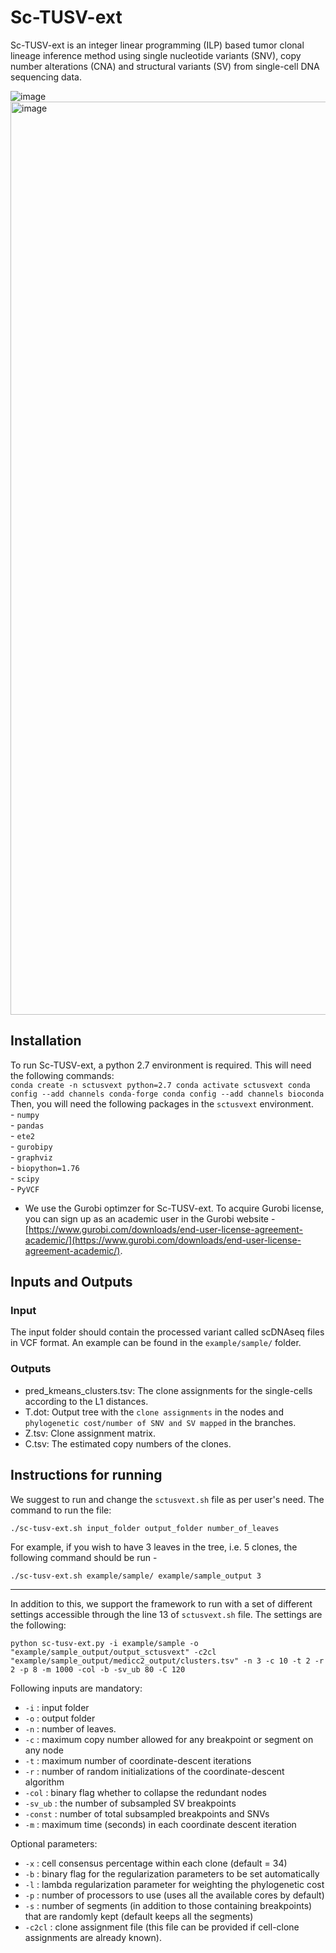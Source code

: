 # Sc-TUSV-ext

Sc-TUSV-ext is an integer linear programming (ILP) based tumor clonal lineage inference method using single nucleotide variants (SNV), copy number alterations (CNA) and structural variants (SV) from single-cell DNA sequencing data.


![image](https://github.com/CMUSchwartzLab/Sc-TUSV-ext/assets/38611728/722ef024-b9d9-44a8-9215-542245c3baac)
<img width="1461" alt="image" src="https://github.com/user-attachments/assets/09cf7fb9-c5f9-4967-a63f-dad24f83cf4f">



## Installation
To run Sc-TUSV-ext, a python 2.7 environment is required. This will need the following commands: <br>
    ```
    conda create -n sctusvext python=2.7
    conda activate sctusvext
    conda config --add channels conda-forge
    conda config --add channels bioconda
    ```
  Then, you will need the following packages in the  `sctusvext` environment. <br>
      - `numpy` <br>
      - `pandas` <br>
      - `ete2` <br>
      - `gurobipy` <br>
      - `graphviz` <br>
      - `biopython=1.76` <br>
      - `scipy` <br>
      - `PyVCF`
- We use the Gurobi optimzer for Sc-TUSV-ext. To acquire Gurobi license, you can sign up as an academic user in the Gurobi website - [https://www.gurobi.com/downloads/end-user-license-agreement-academic/](https://www.gurobi.com/downloads/end-user-license-agreement-academic/). 
  
## Inputs and Outputs
### Input
The input folder should contain the processed variant called scDNAseq files in VCF format. An example can be found in the `example/sample/` folder. 

### Outputs
- pred_kmeans_clusters.tsv: The clone assignments for the single-cells according to the L1 distances.
- T.dot: Output tree with the `clone assignments` in the nodes and  `phylogenetic cost/number of SNV and SV mapped` in the branches.
- Z.tsv: Clone assignment matrix.
- C.tsv: The estimated copy numbers of the clones.


## Instructions for running
We suggest to run and change the `sctusvext.sh` file as per user's need. The command to run the file:
```
./sc-tusv-ext.sh input_folder output_folder number_of_leaves
```
For example, if you wish to have 3 leaves in the tree, i.e. 5 clones, the following command should be run - 
```
./sc-tusv-ext.sh example/sample/ example/sample_output 3
```

---
In addition to this, we support the framework to run with a set of different settings accessible through the line 13 of `sctusvext.sh` file. The settings are the following:

```
python sc-tusv-ext.py -i example/sample -o "example/sample_output/output_sctusvext" -c2cl "example/sample_output/medicc2_output/clusters.tsv" -n 3 -c 10 -t 2 -r 2 -p 8 -m 1000 -col -b -sv_ub 80 -C 120 
```
Following inputs are mandatory:
- `-i` : input folder
- `-o` : output folder
- `-n` : number of leaves.
- `-c` : maximum copy number allowed for any breakpoint or segment on any node
- `-t` : maximum number of coordinate-descent iterations
- `-r` : number of random initializations of the coordinate-descent algorithm
- `-col` : binary flag whether to collapse the redundant nodes
- `-sv_ub` : the number of subsampled SV breakpoints 
- `-const` : number of total subsampled breakpoints and SNVs
- `-m` : maximum time (seconds) in each coordinate descent iteration

Optional parameters:
- `-x` : cell consensus percentage within each clone (default = 34)
- `-b` : binary flag for the regularization parameters to be set automatically
- `-l` : lambda regularization parameter for weighting the phylogenetic cost
- `-p` : number of processors to use (uses all the available cores by default)
- `-s` : number of segments (in addition to those containing breakpoints) that are randomly kept (default keeps all the segments)
- `-c2cl` : clone assignment file (this file can be provided if cell-clone assignments are already known).

